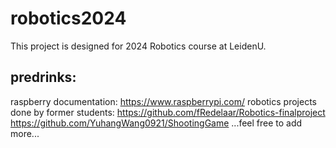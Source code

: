 # robotics2024
This project is designed for 2024 Robotics course at LeidenU.
## predrinks:
raspberry documentation: https://www.raspberrypi.com/
robotics projects done by former students:
  https://github.com/fRedelaar/Robotics-finalproject
  https://github.com/YuhangWang0921/ShootingGame
  ...feel free to add more...
